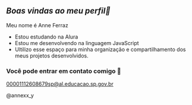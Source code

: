 ## *Boas vindas ao meu perfil💙*

Meu nome é Anne Ferraz

- Estou estudando na Alura
- Estou me desenvolvendo na linguagem JavaScript
- Ultilizo esse espaço para minha organização e compartilhamento dos meus projetos desenvolvidos.

### Você pode entrar em contato comigo 📧

00001112608679sp@al.educacao.sp.gov.br

@annexx_y
